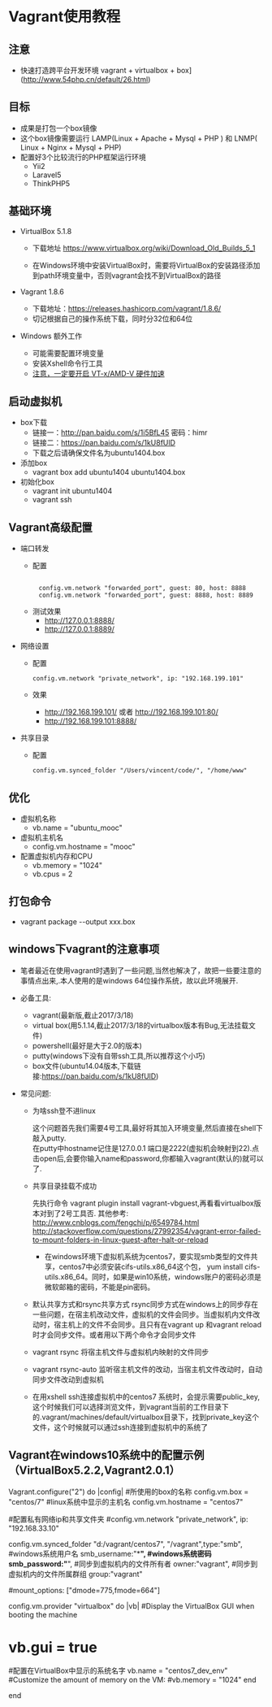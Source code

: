 Vagrant使用教程
==================
注意
------------------
* 快速打造跨平台开发环境 vagrant + virtualbox + box](http://www.54php.cn/default/26.html)

目标
------------------
* 成果是打包一个box镜像
* 这个box镜像需要运行 LAMP(Linux + Apache + Mysql + PHP ) 和 LNMP( Linux + Nginx + Mysql + PHP) 
* 配置好3个比较流行的PHP框架运行环境
    * Yii2
    * Laravel5
    * ThinkPHP5

基础环境
--------------------

* VirtualBox 5.1.8
    * 下载地址 https://www.virtualbox.org/wiki/Download_Old_Builds_5_1


    * 在Windows环境中安装VirtualBox时，需要将VirtualBox的安装路径添加到path环境变量中，否则vagrant会找不到VirtualBox的路径   
    
* Vagrant 1.8.6  
    * 下载地址：https://releases.hashicorp.com/vagrant/1.8.6/
    * 切记根据自己的操作系统下载，同时分32位和64位

* Windows 额外工作
    * 可能需要配置环境变量
    * 安装Xshell命令行工具
    * [注意，一定要开启 VT-x/AMD-V 硬件加速](https://zhidao.baidu.com/question/1383660674073569340.html)
    
    
启动虚拟机
-------------------
* box下载
    * ﻿链接一：http://pan.baidu.com/s/1i5BfL45 密码：himr
    * 链接二：https://pan.baidu.com/s/1kU8fUlD
    * 下载之后请确保文件名为ubuntu1404.box
* 添加box
    * vagrant box add ubuntu1404 ubuntu1404.box
* 初始化box
    * vagrant init ubuntu1404
    * vagrant ssh
            
Vagrant高级配置
------------------------
* 端口转发
    * 配置
    ``` 
    
         config.vm.network "forwarded_port", guest: 80, host: 8888 
         config.vm.network "forwarded_port", guest: 8888, host: 8889
    ``` 
     
    * 测试效果
        * http://127.0.0.1:8888/
        * http://127.0.0.1:8889/
     
* 网络设置
    * 配置
    
        `config.vm.network "private_network", ip: "192.168.199.101"`
    
    * 效果
        * http://192.168.199.101/ 或者 http://192.168.199.101:80/
        * http://192.168.199.101:8888/
        
* 共享目录
    * 配置        
        
        `config.vm.synced_folder "/Users/vincent/code/", "/home/www"`
        
        
优化
----------------
* 虚拟机名称
    * vb.name = "ubuntu_mooc"
* 虚拟机主机名
    * config.vm.hostname = "mooc"
* 配置虚拟机内存和CPU
    * vb.memory = "1024"  
    * vb.cpus = 2
    
打包命令
----------------
* vagrant package  --output  xxx.box



windows下vagrant的注意事项
--------------
* 笔者最近在使用vagrant时遇到了一些问题,当然也解决了，故把一些要注意的事情点出来,.本人使用的是windows 64位操作系统，故以此环境展开.

* 必备工具:  
    * vagrant(最新版,截止2017/3/18)
    * virtual box(用5.1.14,截止2017/3/18的virtualbox版本有Bug,无法挂载文件)
    * powershell(最好是大于2.0的版本)
    * putty(windows下没有自带ssh工具,所以推荐这个小巧)
    * box文件(ubuntu14.04版本,下载链接:https://pan.baidu.com/s/1kU8fUlD)

* 常见问题:  
    * 为啥ssh登不进linux
    
        这个问题首先我们需要4号工具,最好将其加入环境变量,然后直接在shell下敲入putty.  
        在putty中hostname记住是127.0.0.1 端口是2222(虚拟机会映射到22).点击open后,会要你输入name和password,你都输入vagrant(默认的)就可以了.

    * 共享目录挂载不成功  
        
        先执行命令 vagrant plugin install vagrant-vbguest,再看看virtualbox版本对到了2号工具否.
        其他参考:
        http://www.cnblogs.com/fengchi/p/6549784.html
        http://stackoverflow.com/questions/27992354/vagrant-error-failed-to-mount-folders-in-linux-guest-after-halt-or-reload
        * 在windows环境下虚拟机系统为centos7，要实现smb类型的文件共享，centos7中必须安装cifs-utils.x86_64这个包，
          yum install cifs-utils.x86_64。同时，如果是win10系统，windows账户的密码必须是微软邮箱的密码，不能是pin密码。


    * 默认共享方式和rsync共享方式
      rsync同步方式在windows上的同步存在一些问题，在宿主机改动文件，虚拟机的文件会同步。当虚拟机内文件改动时，宿主机上的文件不会同步。且只有在vagrant up 和vagrant reload时才会同步文件。或者用以下两个命令才会同步文件
    * vagrant rsync  将宿主机文件与虚拟机内映射的文件同步
    * vagrant rsync-auto 监听宿主机文件的改动，当宿主机文件改动时，自动同步文件改动到虚拟机
    * 在用xshell  ssh连接虚拟机中的centos7 系统时，会提示需要public_key,这个时候我们可以选择浏览文件，到vagrant当前的工作目录下的.vagrant/machines/default/virtualbox目录下，找到private_key这个文件，这个时候就可以通过ssh连接到虚拟机中的系统了


Vagrant在windows10系统中的配置示例（VirtualBox5.2.2,Vagrant2.0.1）
------------------------          
    
  Vagrant.configure("2") do |config|
  #所使用的box的名称
  config.vm.box = "centos/7"
  #linux系统中显示的主机名
  config.vm.hostname = "centos7"

  #配置私有网络ip和共享文件夹
  #config.vm.network "private_network", ip: "192.168.33.10"
 
  config.vm.synced_folder "d:/vagrant/centos7", "/vagrant",type:"smb",
  #windows系统用户名
  smb_username:"*********",
  #windows系统密码
  smb_password:"********",
  #同步到虚拟机内的文件所有者
  owner:"vagrant",
  #同步到虚拟机内的文件所属群组
  group:"vagrant"

  #mount_options: ["dmode=775,fmode=664"]



  config.vm.provider "virtualbox" do |vb|
  #Display the VirtualBox GUI when booting the machine
  # vb.gui = true
  #配置在VirtualBox中显示的系统名字
    vb.name = "centos7_dev_env"
  #Customize the amount of memory on the VM:
  #vb.memory = "1024"
  end


end
   
    
    
